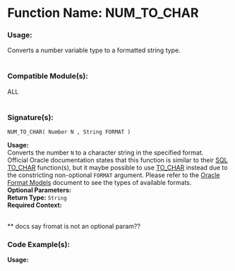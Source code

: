 # Function Name: NUM_TO_CHAR

### Usage:
Converts a number variable type to a formatted string type.
<br><br>

### Compatible Module(s):
ALL
<br><br>

### Signature(s):
```
NUM_TO_CHAR( Number N , String FORMAT )
```
**Usage:** <br>
Converts the number `N` to a character string in the specified format.<br>
Official Oracle documentation states that this function is similar to their [SQL TO_CHAR](https://docs.oracle.com/cd/B19306_01/server.102/b14200/functions181.htm) function(s), but it maybe possible to use [TO_CHAR](FunctionsFast-Formula-Functions/TO_CHAR.md) instead due to the constricting non-optional `FORMAT` argument. Please refer to the [Oracle Format Models](https://docs.oracle.com/cd/B19306_01/server.102/b14200/sql_elements004.htm#i34510) document to see the types of available formats.<br>
**Optional Parameters:**<br>
**Return Type:** `String`<br>
**Required Context:**<br>
<br>

** docs say fromat is not an optional param??

### Code Example(s):
**Usage:**<br>
```

```